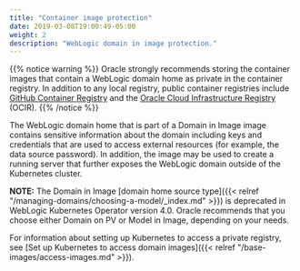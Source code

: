 ```yaml
---
title: "Container image protection"
date: 2019-03-08T19:00:49-05:00
weight: 2
description: "WebLogic domain in image protection."
---
```


{{% notice warning %}}
Oracle strongly recommends storing the container images that contain a
WebLogic domain home as private in the container registry.
In addition to any local registry, public container registries include
[GitHub Container Registry](https://ghcr.io/) and the
[Oracle Cloud Infrastructure Registry](https://cloud.oracle.com/containers/registry) (OCIR).
{{% /notice %}}

The WebLogic domain home that is part of a Domain in Image  image contains sensitive
information about the domain including keys and credentials that are used to
access external resources (for example, the data source password). In addition, the image
may be used to create a running server that further exposes the WebLogic domain
outside of the Kubernetes cluster.

**NOTE:** The Domain in Image [domain home source type]({{< relref "/managing-domains/choosing-a-model/_index.md" >}}) is deprecated in WebLogic Kubernetes Operator version 4.0. Oracle recommends that you choose either Domain on PV or Model in Image, depending on your needs.

For information about setting up Kubernetes to access a private registry, see
[Set up Kubernetes to access domain images]({{< relref "/base-images/access-images.md" >}}).
